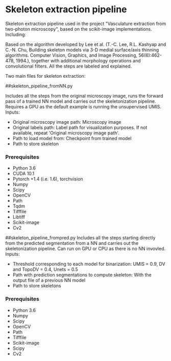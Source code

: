 # Skeleton extraction pipeline

Skeleton extraction pipeline used in the project "Vasculature extraction from two-photon microscopy", based on the scikit-image implementations. Including: 

Based on the algorithm developed by Lee et al. (T.-C. Lee, R.L. Kashyap and C.-N. Chu, Building skeleton models via 3-D medial surface/axis thinning algorithms. Computer Vision, Graphics, and Image Processing, 56(6):462-478, 1994.), together with additional morphology operations and convolutional filters. 
All the steps are labeled and explained. 

Two main files for skeleton extraction: 

##skeleton_pipeline_fromNN.py

Includes all the steps from the original microscopy image, runs the forward pass of a trained NN model and carries out the skeletonization pipeline. 
Requires a GPU as the default example is running the unsupervised UMIS.
Inputs: 

- Original microscopy image path: Microscopy image
- Original labels path: Label path for visualization purposes. If not available, repeat 'Original microscopy image path'. 
- Path to load model from: Checkpoint from trained model
- Path to store skeleton

### Prerequisites
- Python 3.6
- CUDA 10.1
- Pytorch +1.4 (i.e. 1.6), torchvision
- Numpy
- Scipy
- OpenCV
- Path
- Tqdm
- Tifffile
- Libtiff 
- Scikit-image
- Cv2

##skeleton_pipeline_frompred.py
Includes all the steps starting directly from the predicted segmentation from a NN and carries out the skeletonization pipeline. 
Can run on GPU or CPU as there is no NN invovled. 
Inputs: 

- Threshold corresponding to each model for binarization: UMIS = 0.9, DV and TopoDV = 0.4, Unets = 0.5
- Path with prediction segmentations to compute skeleton: With the output file of a previous NN model
- Path to store skeletons

### Prerequisites
- Python 3.6
- Numpy
- Scipy
- OpenCV
- Path
- Tifffile
- Scikit-image
- Scipy
- Cv2